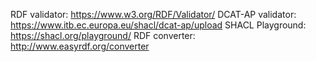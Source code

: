 RDF validator: https://www.w3.org/RDF/Validator/
DCAT-AP validator: https://www.itb.ec.europa.eu/shacl/dcat-ap/upload
SHACL Playground: https://shacl.org/playground/
RDF converter: http://www.easyrdf.org/converter
